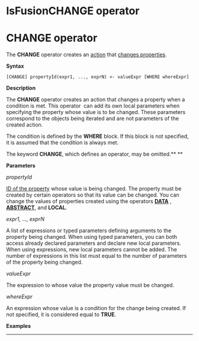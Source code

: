 # lsFusionCHANGE operator

# CHANGE operator

The **CHANGE** operator creates an [action](lsFusionActions.md) that [changes properties](lsFusionProperty_сhange_CHANGE_.md).

**Syntax**

    [CHANGE] propertyId(expr1, ..., exprN) <- valueExpr [WHERE whereExpr]

**Description**

The **CHANGE** operator creates an action that changes a property when a condition is met. This operator  can add its own local parameters when specifying the property whose value is to be changed. These parameters correspond to the objects being iterated and are not parameters of the created action. 

The condition is defined by the **WHERE** block. If this block is not specified, it is assumed that the condition is always met. 

The keyword **CHANGE**, which defines an operator, may be omitted.** **

**Parameters**

*propertyId*

[ID of the property](IDs_1573053.html#IDs-propertyid) whose value is being changed. The property must be created by certain operators so that its value can be changed. You can change the values of properties created using the operators **[DATA](lsFusionDATA_operator.md)** , **[ABSTRACT](lsFusionABSTRACT_operator.md)**, and **LOCAL**.

*expr1, ..., exprN*

A list of expressions or typed parameters defining arguments to the property being changed. When using typed parameters, you can both access already declared parameters and declare new local parameters. When using expressions, new local parameters cannot be added. The number of expressions in this list must equal to the number of parameters of the property being changed. 

*valueExpr*

The expression to whose value the property value must be changed.

*whereExpr*

An expression whose value is a condition for the change being created. If not specified, it is considered equal to **TRUE**.

**Examples**

****************



  
